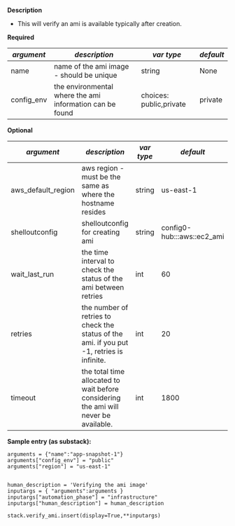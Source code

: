 **Description**

  - This will verify an ami is available typically after creation.

**Required**

| *argument*           | *description*                            | *var type* |  *default*      |
| ------------- | -------------------------------------- | -------- | ------------ |
| name         | name of the ami image - should be unique                 | string   | None         |
| config_env      | the environmental where the ami information can be found     | choices: public,private   | private    |

**Optional**

| *argument*           | *description*                            | *var type* |  *default*      |
| ------------- | -------------------------------------- | -------- | ------------ |
| aws_default_region      | aws region - must be the same as where the hostname resides      | string   | us-east-1         |
| shelloutconfig      | shelloutconfig for creating ami      | string   | config0-hub:::aws::ec2_ami         |
| wait_last_run      | the time interval to check the status of the ami between retries    | int   | 60 |
| retries      | the number of retries to check the status of the ami. if you put -1, retries is infinite.    | int   | 20 |
| timeout      | the total time allocated to wait before considering the ami will never be available. | int   | 1800 |

**Sample entry (as substack):**

```
arguments = {"name":"app-snapshot-1"}
arguments["config_env"] = "public"
arguments["region"] = "us-east-1"


human_description = 'Verifying the ami image'
inputargs = { "arguments":arguments }
inputargs["automation_phase"] = "infrastructure"
inputargs["human_description"] = human_description

stack.verify_ami.insert(display=True,**inputargs)
```
